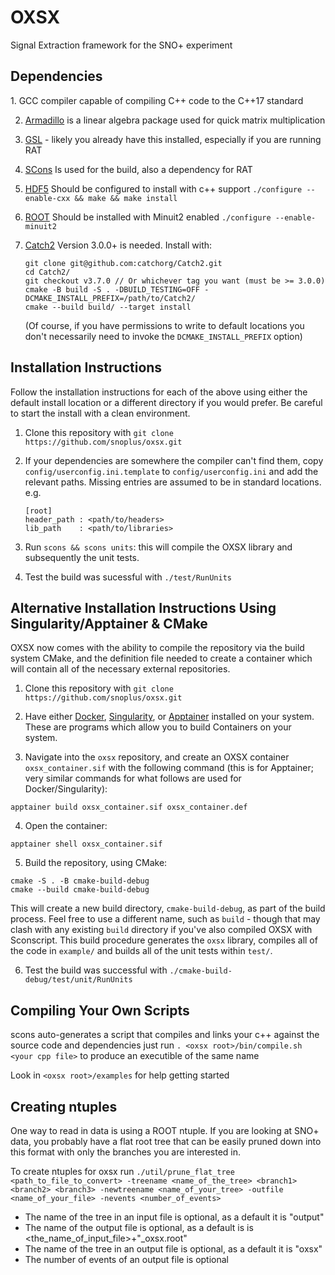 <h1> OXSX </h1>
Signal Extraction framework for the SNO+ experiment

<h2> Dependencies </h2>
1. GCC compiler capable of compiling C++ code to the C++17 standard

2. [Armadillo](http://arma.sourceforge.net/) is a linear algebra package used for quick matrix multiplication

3. [GSL](https://gcc.gnu.org/libstdc++/) - likely you already have this installed, especially if you are running RAT

4. [SCons](http://www.scons.org/) Is used for the build, also a dependency for RAT

5. [HDF5](https://www.hdfgroup.org/HDF5/release/obtain5.html) Should be configured to install with c++ support `./configure --enable-cxx && make && make install`

6. [ROOT](https://root.cern.ch/downloading-root) Should be installed with Minuit2 enabled `./configure --enable-minuit2`

7. [Catch2](https://github.com/catchorg/Catch2) Version 3.0.0+ is needed. Install with:
   ```
   git clone git@github.com:catchorg/Catch2.git
   cd Catch2/
   git checkout v3.7.0 // Or whichever tag you want (must be >= 3.0.0)
   cmake -B build -S . -DBUILD_TESTING=OFF -DCMAKE_INSTALL_PREFIX=/path/to/Catch2/
   cmake --build build/ --target install
   ```
   (Of course, if you have permissions to write to default locations you don't necessarily need to invoke the `DCMAKE_INSTALL_PREFIX` option)

<h2>Installation Instructions </h2>
Follow the installation instructions for each of the above using either the default install location or a different directory if you would prefer. Be careful to start the install with a clean environment.

1. Clone this repository with `git clone https://github.com/snoplus/oxsx.git`

2. If your dependencies are somewhere the compiler can't find them, copy `config/userconfig.ini.template` to `config/userconfig.ini` and add the relevant paths. Missing entries are assumed to be in standard locations. e.g.

   ```
   [root]
   header_path : <path/to/headers>
   lib_path    : <path/to/libraries>
   ```

3. Run `scons && scons units`: this will compile the OXSX library and subsequently the unit tests.

4. Test the build was sucessful with `./test/RunUnits`

<h2> Alternative Installation Instructions Using Singularity/Apptainer & CMake </h2>
OXSX now comes with the ability to compile the repository via the build system CMake, 
and the definition file needed to create a container which will contain all of the necessary 
external repositories.

1. Clone this repository with `git clone https://github.com/snoplus/oxsx.git`

2. Have either [Docker](https://www.docker.com/), [Singularity](https://sylabs.io/singularity/), or [Apptainer](https://apptainer.org/) installed on your system. These are programs which allow you to build Containers on your system.

3. Navigate into the `oxsx` repository, and create an OXSX container `oxsx_container.sif` with the following command (this is for Apptainer; very similar commands for what follows are used for Docker/Singularity):
```
apptainer build oxsx_container.sif oxsx_container.def
```

4. Open the container:
```
apptainer shell oxsx_container.sif
```

5. Build the repository, using CMake:
```
cmake -S . -B cmake-build-debug
cmake --build cmake-build-debug
```
This will create a new build directory, `cmake-build-debug`, as part of the build process. Feel free to use a different name, such as `build` - though that may clash with any existing `build` directory if you've also compiled OXSX with Sconscript. This build procedure generates the `oxsx` library, compiles all of the code in `example/` and builds all of the unit tests within `test/`.

6. Test the build was successful with `./cmake-build-debug/test/unit/RunUnits`

<h2> Compiling Your Own Scripts</h2>

scons auto-generates a script that compiles and links your c++ against the source code and dependencies just run `. <oxsx root>/bin/compile.sh <your cpp file>` to produce an executible of the same name

Look in `<oxsx root>/examples` for help getting started

<h2> Creating ntuples </h2>
One way to read in data is using a ROOT ntuple. If you are looking at SNO+ data, you probably have a flat root tree that can be easily pruned down into this format with only the branches you are interested in.

To create ntuples for oxsx run `./util/prune_flat_tree <path_to_file_to_convert> -treename <name_of_the_tree> <branch1> <branch2> <branch3> -newtreename <name_of_your_tree> -outfile <name_of_your_file> -nevents <number_of_events>`

- The name of the tree in an input file is optional, as a default it is "output"
- The name of the output file is optional, as a default is is <the_name_of_input_file>+"\_oxsx.root"
- The name of the tree in an output file is optional, as a default it is "oxsx"
- The number of events of an output file is optional
